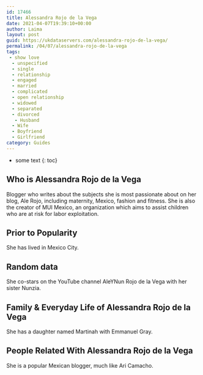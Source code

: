 ```yaml
---
id: 17466
title: Alessandra Rojo de la Vega
date: 2021-04-07T19:39:10+00:00
author: Laima
layout: post
guid: https://ukdataservers.com/alessandra-rojo-de-la-vega/
permalink: /04/07/alessandra-rojo-de-la-vega
tags:
 - show love
  - unspecified
  - single
  - relationship
  - engaged
  - married
  - complicated
  - open relationship
  - widowed
  - separated
  - divorced
   - Husband
  - Wife
  - Boyfriend
  - Girlfriend
category: Guides
---
```


* some text
{: toc}


## Who is Alessandra Rojo de la Vega
                  
                  
                  
Blogger who writes about the subjects she is most passionate about on her blog, Ale Rojo, including maternity, Mexico, fashion and fitness. She is also the creator of MUI Mexico, an organization which aims to assist children who are at risk for labor exploitation. 
                  
              
            
              
            
                
                
                
## Prior to Popularity
                  
                  
                  
She has lived in Mexico City. 
                  
              
            
              
            
                
                
                
## Random data
                  
                  
                  
She co-stars on the YouTube channel AleYNun Rojo de la Vega with her sister Nunzia.
                  
              
            
              
            
                
                
                
## Family & Everyday Life of Alessandra Rojo de la Vega
                  
                  
                  
She has a daughter named Martinah with Emmanuel Gray. 
                  
              
            
              
            
                
                
                
## People Related With Alessandra Rojo de la Vega
                  
                  
                  
She is a popular Mexican blogger, much like Ari Camacho.
                  
              
            
              
            
                
              
            
              
              
            
            
              
            
          
          
          
